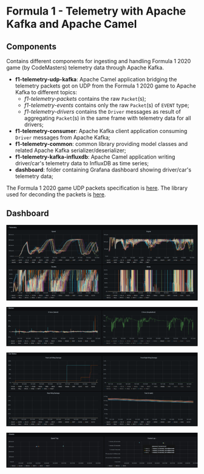# Formula 1 - Telemetry with Apache Kafka and Apache Camel

## Components

Contains different components for ingesting and handling Formula 1 2020 game (by CodeMasters) telemetry data through Apache Kafka.

* **f1-telemetry-udp-kafka**: Apache Camel application bridging the telemetry packets got on UDP from the Formula 1 2020 game to Apache Kafka to different topics:
    * _f1-telemetry-packets_ contains the raw `Packet`(s);
    * _f1-telemetry-events_ contains only the raw `Packet`(s) of `EVENT` type;
    * _f1-telemetry-drivers_ contains the `Driver` messages as result of aggregating `Packet`(s) in the same frame with telemetry data for all drivers;
* **f1-telemetry-consumer**: Apache Kafka client application consuming `Driver` messages from Apache Kafka;
* **f1-telemetry-common**: common library providing model classes and related Apache Kafka serializer/deserializer;
* **f1-telemetry-kafka-influxdb**: Apache Camel application writing driver/car's telemetry data  to InfluxDB as time series; 
* **dashboard**: folder containing Grafana dashboard showing driver/car's telemetry data;

The Formula 1 2020 game UDP packets specification is [here](https://forums.codemasters.com/topic/50942-f1-2020-udp-specification/).
The library used for deconding the packets is [here](https://github.com/ppatierno/formula1-telemetry).

## Dashboard

![Telemetry](./images/01-telemetry.png)

![Motion](./images/02-motion.png)

![Car Status](./images/03-carstatus.png)

![Events](./images/04-events.png)